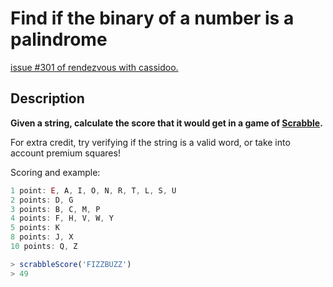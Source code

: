 # Find if the binary of a number is a palindrome

[issue #301 of rendezvous with cassidoo.](https://buttondown.email/cassidoo/archive/if-you-really-want-something-you-can-figure-out/)

## Description

**Given a string, calculate the score that it would get in a game of [Scrabble](https://en.wikipedia.org/wiki/Scrabble).**

For extra credit, try verifying if the string is a valid word, or take into account premium squares!

Scoring and example:

```ts
1 point: E, A, I, O, N, R, T, L, S, U
2 points: D, G
3 points: B, C, M, P
4 points: F, H, V, W, Y
5 points: K
8 points: J, X
10 points: Q, Z

> scrabbleScore('FIZZBUZZ')
> 49
```
